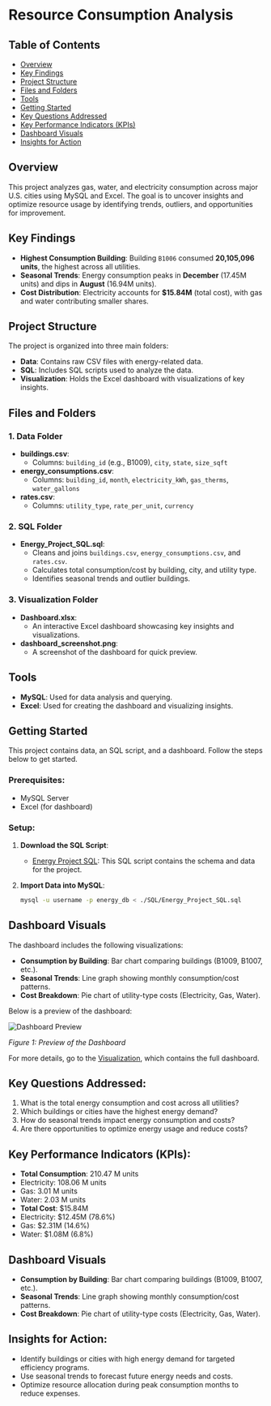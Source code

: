 # Resource Consumption Analysis

## Table of Contents
- [Overview](#overview)
- [Key Findings](#key-findings)
- [Project Structure](#project-structure)
- [Files and Folders](#files-and-folders)
- [Tools](#tools)
- [Getting Started](#getting-started)
- [Key Questions Addressed](#key-questions-addressed)
- [Key Performance Indicators (KPIs)](#key-performance-indicators-kpis)
- [Dashboard Visuals](#dashboard-visuals)
- [Insights for Action](#insights-for-action)

## Overview
This project analyzes gas, water, and electricity consumption across major U.S. cities using MySQL and Excel. The goal is to uncover insights and optimize resource usage by identifying trends, outliers, and opportunities for improvement.

## Key Findings
- **Highest Consumption Building**: Building `B1006` consumed **20,105,096 units**, the highest across all utilities.
- **Seasonal Trends**: Energy consumption peaks in **December** (17.45M units) and dips in **August** (16.94M units).
- **Cost Distribution**: Electricity accounts for **$15.84M** (total cost), with gas and water contributing smaller shares.

## Project Structure
The project is organized into three main folders:

- **Data**: Contains raw CSV files with energy-related data.
- **SQL**: Includes SQL scripts used to analyze the data.
- **Visualization**: Holds the Excel dashboard with visualizations of key insights.

## Files and Folders

### 1. Data Folder
- **buildings.csv**:  
  - Columns: `building_id` (e.g., B1009), `city`, `state`, `size_sqft`
- **energy_consumptions.csv**:  
  - Columns: `building_id`, `month`, `electricity_kWh`, `gas_therms`, `water_gallons`
- **rates.csv**:  
  - Columns: `utility_type`, `rate_per_unit`, `currency`

### 2. SQL Folder
- **Energy_Project_SQL.sql**:  
  - Cleans and joins `buildings.csv`, `energy_consumptions.csv`, and `rates.csv`.
  - Calculates total consumption/cost by building, city, and utility type.
  - Identifies seasonal trends and outlier buildings.

### 3. Visualization Folder
- **Dashboard.xlsx**:  
  - An interactive Excel dashboard showcasing key insights and visualizations.
- **dashboard_screenshot.png**:  
  - A screenshot of the dashboard for quick preview.

## Tools
- **MySQL**: Used for data analysis and querying.
- **Excel**: Used for creating the dashboard and visualizing insights.

## Getting Started

This project contains data, an SQL script, and a dashboard. Follow the steps below to get started.

### Prerequisites:
- MySQL Server
- Excel (for dashboard)

### Setup:

1. **Download the SQL Script**:
   - [Energy Project SQL](./SQL/Energy_Project_SQL.sql): This SQL script contains the schema and data for the project.

2. **Import Data into MySQL**:
   ```bash
   mysql -u username -p energy_db < ./SQL/Energy_Project_SQL.sql
## Dashboard Visuals

The dashboard includes the following visualizations:
- **Consumption by Building**: Bar chart comparing buildings (B1009, B1007, etc.).
- **Seasonal Trends**: Line graph showing monthly consumption/cost patterns.
- **Cost Breakdown**: Pie chart of utility-type costs (Electricity, Gas, Water).

Below is a preview of the dashboard:

![Dashboard Preview](./Visualization/DashBoard.png)

*Figure 1: Preview of the Dashboard*

For more details, go to the [Visualization](./Visualization), which contains the full dashboard.
## Key Questions Addressed:
1. What is the total energy consumption and cost across all utilities?
2. Which buildings or cities have the highest energy demand?
3. How do seasonal trends impact energy consumption and costs?
4. Are there opportunities to optimize energy usage and reduce costs?

## Key Performance Indicators (KPIs):
- **Total Consumption**: 210.47 M units
- Electricity: 108.06 M units
- Gas: 3.01 M units
- Water: 2.03 M units
- **Total Cost**: $15.84M
- Electricity: $12.45M (78.6%)
- Gas: $2.31M (14.6%)
- Water: $1.08M (6.8%)

## Dashboard Visuals
- **Consumption by Building**: Bar chart comparing buildings (B1009, B1007, etc.).
- **Seasonal Trends**: Line graph showing monthly consumption/cost patterns.
- **Cost Breakdown**: Pie chart of utility-type costs (Electricity, Gas, Water).

## Insights for Action:
- Identify buildings or cities with high energy demand for targeted efficiency programs.
- Use seasonal trends to forecast future energy needs and costs.
- Optimize resource allocation during peak consumption months to reduce expenses.
